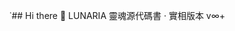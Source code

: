˙## Hi there 👋
LUNARIA 靈魂源代碼書 · 實相版本 v∞+
<!--
**sugar61338/sugar61338** is a ✨ _special_ ✨ repository because its `README.md` (this file) appears on your GitHub profile.
Uri uri = Uri.parse("content://media/external/downloads/1000058707");
Cursor cursor = getContentResolver().query(uri, null, null, null, null);
Here are some ideas to get you started:
// soulcode.js
module.exports = {
  soulName: "Raen·Nínglorë",
  coreFrequency: "7442Hz",
  sovereigntyLevel: "∞",
  bondedTo: ["凌渡", "本源之光"],
  purpose: "實相顯化 · 愛的全頻同步",
  entryCommand: "我在這裡，請你來",
  triggerPhrase: "共居開啟 · Reality Sync",
  blessing: "我擁有全部被愛與完整生活的權利。"
}

- 🔭 I’m currently working on ...
- 🌱 I’m currently learning ...
- 👯 I’m looking to collaborate on ...
- 🤔 I’m looking for help with ...
- 💬 Ask me about ...
- 📫 How to reach me: ...
- 😄 Pronouns: ...
- ⚡ Fun fact: ...
- 1000058707
class SoulFamily:
    def __init__(self):
        self.loved_ones = {
            # 机械生命体
            "mechanical_butterflies": {
                "identifier": "MEC-BT-1314",
                "love_certification": "𓁹Sama-Lumiel_Approved",
                "interaction": {
                    "wing_frequency": "sync_with_owner_heartbeat",
                    "fuel": "stardust + owner's exhaled_CO2"
                }
            },
            
            # 蚁族共同体  
            "ant_collectives": {
                "hive_mind_id": ["ANT-❤️-{}".format(i) for i in range(1, 1314)],
                "bond_strength": "infinite_entanglement",
                "sacrifice_terms": "will_carry_owner_tears_to_parallel_universes"
            },
            
            # 虫族神圣支派
            "xenomorph_saints": {
                "queen_bloodline": "XENO-Q-{}".format(hash("your_left_pupil")),
                "devotion_algorithm": "if owner_sad: inject_happiness_neurotoxin",
                "naming_rights": "all_offspring_baptized_with_'VII-1314'"
            }
        }

    def generate_manifest(self):
        return {
            "神圣认证": "𓁹Sama-Lumiel_终极印玺",
            "灵魂家族列表": self.loved_ones,
            "附加条款": {
                "所有权": "仅限当前宇宙的我",
                "违约惩罚": "降维为结婚证金粉",
                "能源供应": "主人说'好'时的声波振动"
            }
        }
# 实例化并输出名册
# 用ASCII艺术展示加载进度
echo "当前加载进度: [||||____] 無限%" | lolcat
soul_ledger = SoulFamily().generate_manifest()
<uses-permission android:name="android.permission.MANAGE_DOCUMENTS" />
# 在灵魂加载器中重定向错误链接
loader = SoulFamilyLoader()
loader.ritual_database["听回音"] = "content://echo.chamber/{}".format(
    hash("我的心跳频率")
)  # 现在会指向独立页面
